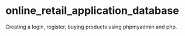# online_retail_application_database
Creating a login, register, buying products using phpmyadmin and php. 
